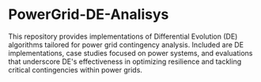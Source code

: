 # PowerGrid-DE-Analisys
This repository provides implementations of Differential Evolution (DE) algorithms tailored for power grid contingency analysis. Included are DE implementations, case studies focused on power systems, and evaluations that underscore DE's effectiveness in optimizing resilience and tackling critical contingencies within power grids.
